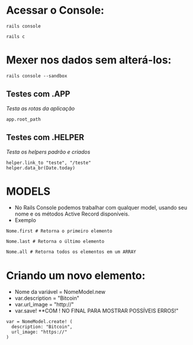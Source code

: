 # Acessar o Console:
~~~
rails console
~~~
~~~
rails c
~~~
# Mexer nos dados sem alterá-los:
~~~
rails console --sandbox
~~~
## Testes com .APP
*Testa as rotas da aplicação*
~~~
app.root_path
~~~
## Testes com .HELPER
*Testa os helpers padrão e criados*
~~~
helper.link_to "teste", "/teste"
helper.data_br(Date.today)
~~~
# MODELS
+ No Rails Console podemos trabalhar com qualquer model, usando seu nome e os métodos Active Record disponíveis.
+ Exemplo
~~~
Nome.first # Retorna o primeiro elemento
~~~
~~~
Nome.last # Retorna o último elemento
~~~
~~~
Nome.all # Retorna todos os elementos em um ARRAY
~~~
# Criando um novo elemento:
+ Nome da variável = NomeModel.new
+ var.description = "Bitcoin"
+ var.url_image = "http://"
+ var.save! **COM ! NO FINAL PARA MOSTRAR POSSÍVEIS ERROS!"
~~~
var = NomeModel.create! (
  description: "Bitcoin",
  url_image: "https://"
)
~~~
